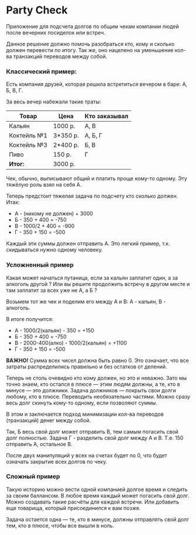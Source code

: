 # Party Check

Приложение для подсчета долгов по общим чекам компании людей
после вечерних посиделок или встреч.

Данное решение должно помочь разобраться кто, кому и сколько 
должен перевести по итогу. Так же, оно нацелено на уменьшение кол-ва транзакций
переводов между собой.

### Классический пример:

Есть компания друзей, которая решила встретиться вечером в баре: А, Б, В, Г.

За весь вечер набежали такие траты:

Товар       | Цена     | Кто заказывал
------------| ---------|--------
Кальян      | 1000 р.  | А, В
Коктейль №1 | 3*350 р. | А, Б, Г
Коктейль №3 | 2*400 р. | Б, В
Пиво        | 150 р.   | Г
**Итог:**   | 3000 р.

Чек, обычно, выписывают общий и платить проще кому-то одному.
Эту тяжёлую роль взял на себя А.

Теперь предстоит тяжелая задача по подсчету кто сколько должен.
Итак:
- А - (никому не должен) + 3000
- Б - 350 + 400 = -750
- В - 1000/2 + 400 = -900
- Г - 350 + 150 = -500

Каждый эти суммы должен отправить А.
Это легкий пример, т.к. скидываться нужно одному человеку.

### Усложненный пример

Какая может начаться путаница, если за кальян заплатит один, а за алкоголь другой ?
Или вы решите продолжить встречу в другом месте и там заплатит за всех уже не А, а Б ?

Возьмем тот же чек и поделим его между А и В: А - кальян, В - алкоголь.

В итоге получится:
- А - 1000/2(кальян) - 350 = +150
- Б - 350 + 400 = -750
- В - 2000-400(алко) - 1000/2(кальян) = +1100
- Г - 350 + 150 = -500

**ВАЖНО!** Сумма всех чисел должна быть равно 0. 
Это означает, что все затраты распределились правильно и без остатков от делений.

Теперь не столь очевидно кто кому должен, но это и неважно.
Зато мы точно знаем, кто остался в плюсе — этим людям должны, а те, кто в минусе — это должники.
Задача должников — покрыть свои долги любому, кто в плюсе.
Переводить необязательно частями. Можно сразу весь долг скинуть кому-то одному, если позволяют суммы.

В этом и заключается подход минимизации кол-ва переводов (транзакций) денег между собой.

Так, Б весь свой долг может отправить В, тем самым погасить свой долг полностью.
Задача Г - разделить свой долг между А и В. Т.е. 150 отправить А, остальное В.

После двух манипуляций у всех на счетах будет по 0, что будет означать закрытие всех долгов по чеку.


### Сложный пример

Такую историю можно вести одной компанией долгое время и следить за своим баллансом.
В любое время каждый может погасить свой долг.
Можно создавать такие расчёты для каждой встречи.
Или добавить еще товарища, который присоединился к вам позже.

Задача остается одна — те, кто в минусе, должны отправлять свой долг тем, кто в плюсе, 
чтобы все вышли в ноль.

